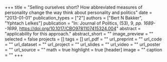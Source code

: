 +++
title = "Selling ourselves short? How abbreviated measures of personality change the way think about personality and politics"
date = "2013-01-01"
publication_types = ["2"]
authors = ["Bert N Bakker", "Yphtach Lelkes"]
publication = "In: Journal of Politics, (53), 9, _pp. 1689--1699_, https://doi.org/10.1017/CBO9781107415324.004"
abstract = "applicability for this approach."
abstract_short = ""
image_preview = ""
selected = false
projects = []
tags = []
url_pdf = ""
url_preprint = ""
url_code = ""
url_dataset = ""
url_project = ""
url_slides = ""
url_video = ""
url_poster = ""
url_source = ""
math = true
highlight = true
[header]
image = ""
caption = ""
+++
